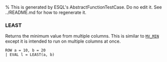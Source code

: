 % This is generated by ESQL's AbstractFunctionTestCase. Do no edit it. See ../README.md for how to regenerate it.

### LEAST
Returns the minimum value from multiple columns. This is similar to [`MV_MIN`](https://www.elastic.co/docs/reference/query-languages/esql/functions-operators/mv-functions#esql-mv_min) except it is intended to run on multiple columns at once.

```esql
ROW a = 10, b = 20
| EVAL l = LEAST(a, b)
```

